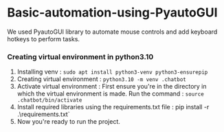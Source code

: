 # Basic-automation-using-PyautoGUI
We used PyautoGUI library to automate mouse controls and add keyboard hotkeys to perform tasks.

### Creating virtual environment in python3.10
1. Installing venv : `sudo apt install python3-venv python3-ensurepip`
2. Creating virtual environment : `python3.10 -m venv .chatbot`
3. Activate virtual environment : First ensure you're in the directory in which the virtual environment is made. Run the command : `source .chatbot/bin/activate`
4. Install required libraries using the requirements.txt file : pip install -r .\requirements.txt`
5. Now you're ready to run the project.
